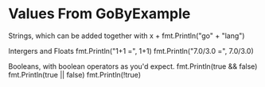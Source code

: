# Values From GoByExample

Strings, which can be added together with x +
    fmt.Println("go" + "lang")

Intergers and Floats 
    fmt.Println("1+1 =", 1+1)
    fmt.Println("7.0/3.0 =", 7.0/3.0)

Booleans, with boolean operators as you'd expect.
    fmt.Println(true && false)
    fmt.Println(true || false)
    fmt.Println(!true)